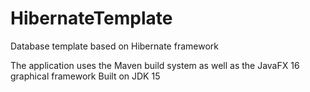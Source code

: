 # HibernateTemplate
Database template based on Hibernate framework

The application uses the Maven build system as well as the JavaFX 16 graphical framework
Built on JDK 15
